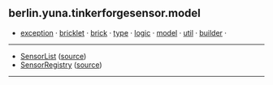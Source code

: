 
## berlin.yuna.tinkerforgesensor.model
* [exception](readmeDoc/berlin/yuna/tinkerforgesensor/model/exception/README.md) · [bricklet](readmeDoc/berlin/yuna/tinkerforgesensor/model/sensor/bricklet/README.md) · [brick](readmeDoc/berlin/yuna/tinkerforgesensor/model/sensor/brick/README.md) · [type](readmeDoc/berlin/yuna/tinkerforgesensor/model/type/README.md) · [logic](readmeDoc/berlin/yuna/tinkerforgesensor/logic/README.md) · [model](readmeDoc/berlin/yuna/tinkerforgesensor/model/README.md) · [util](readmeDoc/berlin/yuna/tinkerforgesensor/util/README.md) · [builder](readmeDoc/berlin/yuna/tinkerforgesensor/model/builder/README.md) · 
---
* [SensorList](readmeDoc/berlin/yuna/tinkerforgesensor/model/SensorList.md) ([source](src/main/java/berlin/yuna/tinkerforgesensor/model/SensorList.java))
* [SensorRegistry](readmeDoc/berlin/yuna/tinkerforgesensor/model/SensorRegistry.md) ([source](src/main/java/berlin/yuna/tinkerforgesensor/model/SensorRegistry.java))
---
